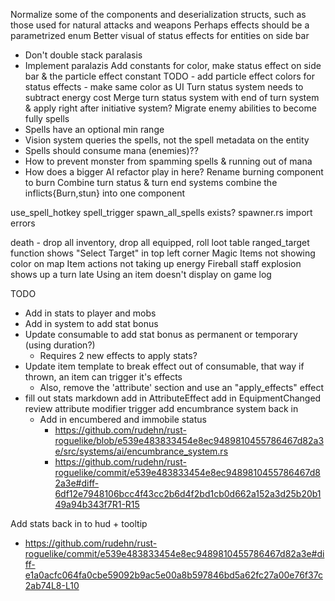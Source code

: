 Normalize some of the components and deserialization structs, such as those used for natural attacks and weapons
Perhaps effects should be a parametrized enum
Better visual of status effects for entities on side bar
- Don't double stack paralasis
- Implement paralazis 
Add constants for color, make status effect on side bar & the particle effect constant
TODO - add particle effect colors for status effects - make same color as UI
Turn status system needs to subtract energy cost
Merge turn status system with end of turn system & apply right after initiative system?
Migrate enemy abilities to become fully spells
- Spells have an optional min range
- Vision system queries the spells, not the spell metadata on the entity
- Spells should consume mana (enemies)??
- How to prevent monster from spamming spells & running out of mana
- How does a bigger AI refactor play in here?
Rename burning component to burn
Combine turn status & turn end systems
combine the inflicts{Burn,stun} into one component



use_spell_hotkey
spell_trigger
spawn_all_spells exists?
spawner.rs import errors

death - drop all inventory, drop all equipped, roll loot table
ranged_target function shows "Select Target" in top left corner
Magic Items not showing color on map
Item actions not taking up energy
Fireball staff explosion shows up a turn late
Using an item doesn't display on game log















TODO
* Add in stats to player and mobs
* Add in system to add stat bonus
* Update consumable to add stat bonus as permanent or temporary (using duration?)
  * Requires 2 new effects to apply stats?
* Update item template to break effect out of consumable, that way if thrown, an item can trigger it's effects 
  * Also, remove the 'attribute' section and use an "apply_effects" effect
* fill out stats markdown
add in AttributeEffect
add in EquipmentChanged
review attribute modifier trigger
add encumbrance system back in
  * Add in encumbered and immobile status
    * https://github.com/rudehn/rust-roguelike/blob/e539e483833454e8ec9489810455786467d82a3e/src/systems/ai/encumbrance_system.rs
    * https://github.com/rudehn/rust-roguelike/commit/e539e483833454e8ec9489810455786467d82a3e#diff-6df12e7948106bcc4f43cc2b6d4f2bd1cb0d662a152a3d25b20b149a94b343f7R1-R15

Add stats back in to hud + tooltip
* https://github.com/rudehn/rust-roguelike/commit/e539e483833454e8ec9489810455786467d82a3e#diff-e1a0acfc064fa0cbe59092b9ac5e00a8b597846bd5a62fc27a00e76f37c2ab74L8-L10
